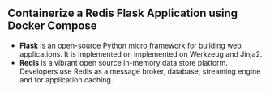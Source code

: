 ## Containerize a Redis Flask Application using Docker Compose
  - <b>Flask</b> is an open-source Python micro framework for building web applications. It is implemented on implemented on Werkzeug and Jinja2. 
  - <b>Redis</b> is a vibrant open source in-memory data store platform. Developers use Redis as a message broker, database, streaming engine and for application caching.
